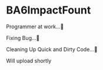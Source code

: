 # BA6ImpactFount
Programmer at work...🔨

Fixing Bug...🐛 

Cleaning Up Quick and Dirty Code...🧹



Will upload shortly
